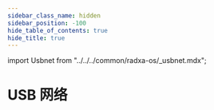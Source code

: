 ```yaml
---
sidebar_class_name: hidden
sidebar_position: -100
hide_table_of_contents: true
hide_title: true
---
```


import Usbnet from "../../../common/radxa-os/\_usbnet.mdx";

# USB 网络

<Usbnet />
